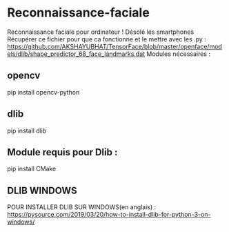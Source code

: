 # Reconnaissance-faciale
Reconnaissance faciale pour ordinateur ! Désolé les smartphones
Récupérer ce fichier pour que ca fonctionne et le mettre avec les .py :
https://github.com/AKSHAYUBHAT/TensorFace/blob/master/openface/models/dlib/shape_predictor_68_face_landmarks.dat
Modules nécessaires :
## opencv
pip install opencv-python
## dlib
pip install dlib
## Module requis pour Dlib :
pip install CMake
## DLIB WINDOWS
POUR INSTALLER DLIB SUR WINDOWS(en anglais) :
https://pysource.com/2019/03/20/how-to-install-dlib-for-python-3-on-windows/
